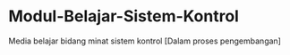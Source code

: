 # Modul-Belajar-Sistem-Kontrol

Media belajar bidang minat sistem kontrol [Dalam proses pengembangan]
